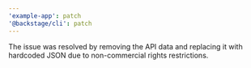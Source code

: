 ```yaml
---
'example-app': patch
'@backstage/cli': patch
---
```


The issue was resolved by removing the API data and replacing it with hardcoded JSON due to non-commercial rights restrictions.
